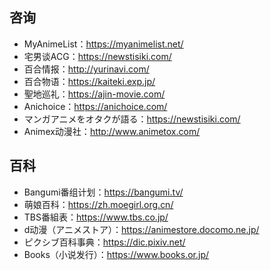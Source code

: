 ## 咨询
+ MyAnimeList：https://myanimelist.net/
+ 宅男谈ACG：https://newstisiki.com/
+ 百合情报：http://yurinavi.com/
+ 百合物语：https://kaiteki.exp.jp/
+ 聖地巡礼：https://ajin-movie.com/
+ Anichoice：https://anichoice.com/
+ マンガアニメをオタクが語る：https://newstisiki.com/
+ Animex动漫社：http://www.animetox.com/
## 百科
+ Bangumi番组计划：https://bangumi.tv/
+ 萌娘百科：https://zh.moegirl.org.cn/
+ TBS番組表：https://www.tbs.co.jp/
+ d动漫（アニメストア）：https://animestore.docomo.ne.jp/
+ ピクシブ百科事典：https://dic.pixiv.net/
+ Books（小说发行）：https://www.books.or.jp/
